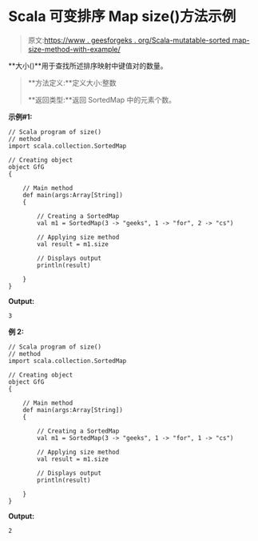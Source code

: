 # Scala 可变排序 Map size()方法示例

> 原文:[https://www . geesforgeks . org/Scala-mutatable-sorted map-size-method-with-example/](https://www.geeksforgeeks.org/scala-mutable-sortedmap-size-method-with-example/)

**大小()**用于查找所述排序映射中键值对的数量。

> **方法定义:**定义大小:整数
> 
> **返回类型:**返回 SortedMap 中的元素个数。

**示例#1:**

```
// Scala program of size()
// method
import scala.collection.SortedMap

// Creating object
object GfG
{ 

    // Main method
    def main(args:Array[String])
    {

        // Creating a SortedMap
        val m1 = SortedMap(3 -> "geeks", 1 -> "for", 2 -> "cs")

        // Applying size method
        val result = m1.size

        // Displays output
        println(result)

    }
}
```

**Output:**

```
3

```

**例 2:**

```
// Scala program of size()
// method
import scala.collection.SortedMap 

// Creating object
object GfG
{ 

    // Main method
    def main(args:Array[String])
    {

        // Creating a SortedMap
        val m1 = SortedMap(3 -> "geeks", 1 -> "for", 1 -> "cs")

        // Applying size method
        val result = m1.size

        // Displays output
        println(result)

    }
}
```

**Output:**

```
2

```